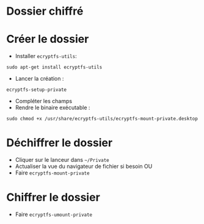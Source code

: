 # Dossier chiffré

# Créer le dossier
* Installer `ecryptfs-utils`:
```
sudo apt-get install ecryptfs-utils
```
* Lancer la création :
```
ecryptfs-setup-private
``` 
* Compléter les champs
* Rendre le binaire exécutable :
```
sudo chmod +x /usr/share/ecryptfs-utils/ecryptfs-mount-private.desktop
```

# Déchiffrer le dossier
* Cliquer sur le lanceur dans `~/Private`
* Actualiser la vue du navigateur de fichier si besoin
OU
* Faire `ecryptfs-mount-private`

# Chiffrer le dossier
* Faire  `ecryptfs-umount-private`